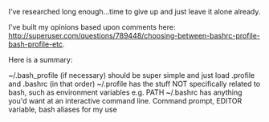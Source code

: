 I've researched long enough...time to give up and just leave it alone already.


I've built my opinions based upon comments here:
http://superuser.com/questions/789448/choosing-between-bashrc-profile-bash-profile-etc.


Here is a summary:

~/.bash_profile (if necessary) should be super simple and just load .profile and .bashrc (in that order)
~/.profile has the stuff NOT specifically related to bash, such as environment variables e.g. PATH
~/.bashrc has anything you'd want at an interactive command line. Command prompt, EDITOR variable, bash aliases for my use
